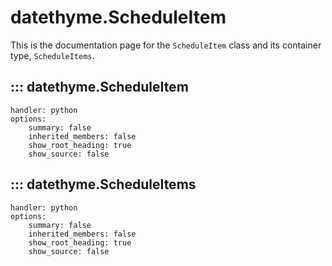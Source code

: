 # datethyme.ScheduleItem

This is the documentation page for the `ScheduleItem` class and its container type, `ScheduleItems`.

## ::: datethyme.ScheduleItem
    handler: python
    options:
        summary: false
        inherited_members: false
        show_root_heading: true
        show_source: false

## ::: datethyme.ScheduleItems
    handler: python
    options:
        summary: false
        inherited_members: false
        show_root_heading: true
        show_source: false
